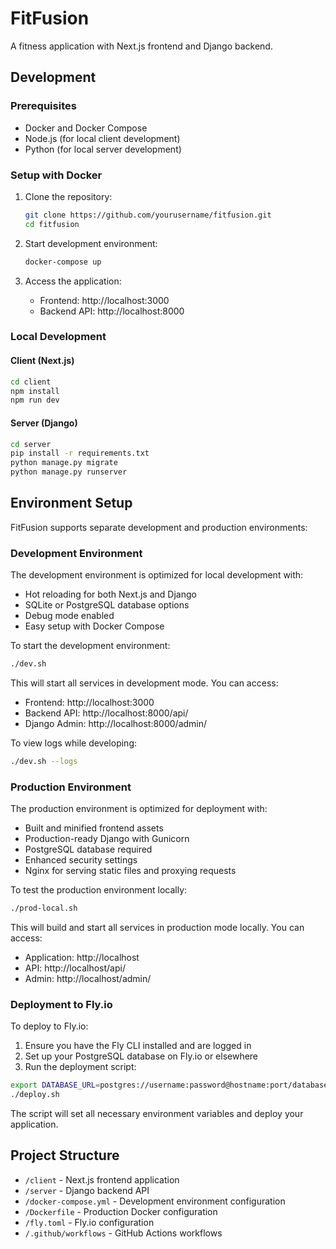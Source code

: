 # FitFusion

A fitness application with Next.js frontend and Django backend.

## Development

### Prerequisites

- Docker and Docker Compose
- Node.js (for local client development)
- Python (for local server development)

### Setup with Docker

1. Clone the repository:
   ```bash
   git clone https://github.com/yourusername/fitfusion.git
   cd fitfusion
   ```

2. Start development environment:
   ```bash
   docker-compose up
   ```

3. Access the application:
   - Frontend: http://localhost:3000
   - Backend API: http://localhost:8000

### Local Development

#### Client (Next.js)

```bash
cd client
npm install
npm run dev
```

#### Server (Django)

```bash
cd server
pip install -r requirements.txt
python manage.py migrate
python manage.py runserver
```

## Environment Setup

FitFusion supports separate development and production environments:

### Development Environment

The development environment is optimized for local development with:
- Hot reloading for both Next.js and Django
- SQLite or PostgreSQL database options
- Debug mode enabled
- Easy setup with Docker Compose

To start the development environment:

```bash
./dev.sh
```

This will start all services in development mode. You can access:
- Frontend: http://localhost:3000
- Backend API: http://localhost:8000/api/
- Django Admin: http://localhost:8000/admin/

To view logs while developing:

```bash
./dev.sh --logs
```

### Production Environment

The production environment is optimized for deployment with:
- Built and minified frontend assets
- Production-ready Django with Gunicorn
- PostgreSQL database required
- Enhanced security settings
- Nginx for serving static files and proxying requests

To test the production environment locally:

```bash
./prod-local.sh
```

This will build and start all services in production mode locally. You can access:
- Application: http://localhost
- API: http://localhost/api/
- Admin: http://localhost/admin/

### Deployment to Fly.io

To deploy to Fly.io:

1. Ensure you have the Fly CLI installed and are logged in
2. Set up your PostgreSQL database on Fly.io or elsewhere
3. Run the deployment script:

```bash
export DATABASE_URL=postgres://username:password@hostname:port/database
./deploy.sh
```

The script will set all necessary environment variables and deploy your application.

## Project Structure

- `/client` - Next.js frontend application
- `/server` - Django backend API
- `/docker-compose.yml` - Development environment configuration
- `/Dockerfile` - Production Docker configuration
- `/fly.toml` - Fly.io configuration
- `/.github/workflows` - GitHub Actions workflows 